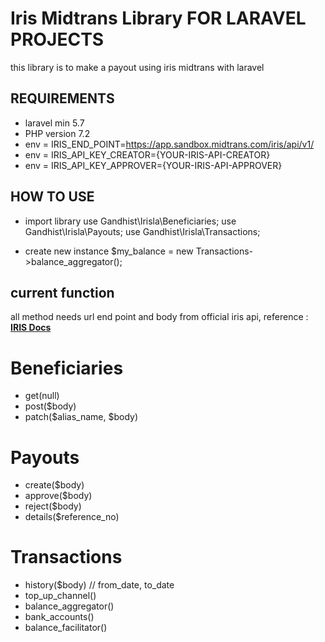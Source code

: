 # Iris Midtrans Library FOR LARAVEL PROJECTS
this library is to make a payout using iris midtrans with laravel

## REQUIREMENTS
- laravel min 5.7
- PHP version 7.2
- env = IRIS_END_POINT=https://app.sandbox.midtrans.com/iris/api/v1/
- env = IRIS_API_KEY_CREATOR={YOUR-IRIS-API-CREATOR}
- env = IRIS_API_KEY_APPROVER={YOUR-IRIS-API-APPROVER}

## HOW TO USE
- import library
use Gandhist\Irisla\Beneficiaries;
use Gandhist\Irisla\Payouts;
use Gandhist\Irisla\Transactions;

- create new instance
$my_balance = new Transactions->balance_aggregator();

  
## current function
all method needs url end point and body from official iris api, reference :  **[IRIS Docs](https://iris-docs.midtrans.com/#iris-api)**
# Beneficiaries
- get(null)
- post($body)
- patch($alias_name, $body)
# Payouts
- create($body)
- approve($body)
- reject($body)
- details($reference_no)
# Transactions
- history($body) // from_date, to_date
- top_up_channel()
- balance_aggregator()
- bank_accounts()
- balance_facilitator()
